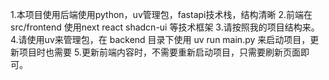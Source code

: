 1.本项目使用后端使用python，uv管理包，fastapi技术栈，结构清晰
2.前端在src/frontend 使用next react shadcn-ui 等技术框架
3.请按照我的项目结构来。
4.请使用uv来管理包，在 backend 目录下使用 uv run main.py 来启动项目，更新项目时也需要
5.更新前端内容时，不需要重新启动项目，只需要刷新页面即可。

